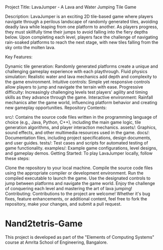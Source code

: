 Project Title: LavaJumper - A Lava and Water Jumping Tile Game

Description:
LavaJumper is an exciting 2D tile-based game where players navigate through a perilous landscape of randomly generated tiles, avoiding deadly lava while leaping from one platform to another. As players progress, they must skillfully time their jumps to avoid falling into the fiery depths below. Upon completing each level, players face the challenge of navigating rain-soaked platforms to reach the next stage, with new tiles falling from the sky onto the molten lava.

Key Features:

Dynamic tile generation: Randomly generated platforms create a unique and challenging gameplay experience with each playthrough.
Fluid physics simulation: Realistic water and lava mechanics add depth and complexity to the game environment.
Intuitive controls: Simple yet responsive controls allow players to jump and navigate the terrain with ease.
Progressive difficulty: Increasingly challenging levels test players' agility and timing skills as they advance through the game.
Interactive environment: Rainfall mechanics alter the game world, influencing platform behavior and creating new gameplay opportunities.
Repository Contents:

src/: Contains the source code files written in the programming language of choice (e.g., Java, Python, C++), including the main game logic, tile generation algorithms, and player interaction mechanics.
assets/: Graphics, sound effects, and other multimedia resources used in the game.
docs/: Documentation files, including project specifications, design documents, and user guides.
tests/: Test cases and scripts for automated testing of game functionality.
examples/: Example game configurations, level designs, and gameplay demos.
Getting Started:
To play LavaJumper locally, follow these steps:

Clone the repository to your local machine.
Compile the source code files using the appropriate compiler or development environment.
Run the compiled executable to launch the game.
Use the designated controls to jump between platforms and navigate the game world.
Enjoy the challenge of conquering each level and mastering the art of lava jumping!
Contributing:
Contributions to the project are welcome! Whether it's bug fixes, feature enhancements, or additional content, feel free to fork the repository, make your changes, and submit a pull request.

# Nand2tetris-Game
This project is developed as part of the "Elements of Computing Systems" course at Amrita School of Engineering, Bangalore.
